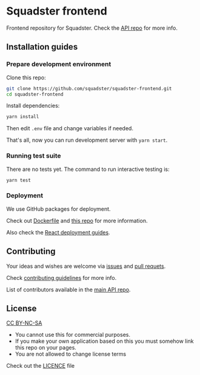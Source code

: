 # Squadster frontend

Frontend repository for Squadster. Check the [API repo](https://github.com/squadster/squadster-api) for more info.

## Installation guides

### Prepare development environment

Clone this repo:

```bash
git clone https://github.com/squadster/squadster-frontend.git
cd squadster-frontend
```

Install dependencies:

```bash
yarn install
```

Then edit `.env` file and change variables if needed.

That's all, now you can run development server with `yarn start`.

### Running test suite

There are no tests yet. The command to run interactive testing is:

```bash
yarn test
```

### Deployment

We use GitHub packages for deployment.

Check out [Dockerfile](Dockerfile) and [this repo](https://github.com/squadster/squadster-deployment) for more information.

Also check the [React deployment guides](https://facebook.github.io/create-react-app/docs/deployment).

## Contributing

Your ideas and wishes are welcome via [issues](https://github.com/squadster/squadster-frontend/issues) and [pull requets](https://github.com/squadster/squadster-frontend/pulls).

Check [contributing guidelines](CONTRIBUTING.md) for more info.

List of contributors available in the [main API repo](https://github.com/squadster/squadster-api).

## License

[CC BY-NC-SA](https://creativecommons.org/licenses/by-nc-sa/4.0)

* You cannot use this for commercial purposes.
* If you make your own application based on this you must somehow link this repo on your pages.
* You are not allowed to change license terms

Check out the [LICENCE](LICENSE.md) file

